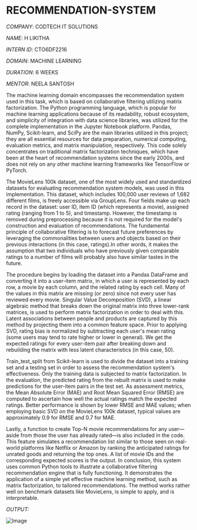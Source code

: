 # RECOMMENDATION-SYSTEM

*COMPANY*: CODTECH IT SOLUTIONS

*NAME*: H LIKITHA

*INTERN ID*: CTO6DF2216

*DOMAIN*: MACHINE LEARNING

*DURATION*: 6 WEEKS

*MENTOR*: NEELA SANTOSH

The machine learning domain encompasses the recommendation system used in this task, which is based on collaborative filtering utilizing matrix factorization.  The Python programming language, which is popular for machine learning applications because of its readability, robust ecosystem, and simplicity of integration with data science libraries, was utilized for the complete implementation in the Jupyter Notebook platform.  Pandas, NumPy, Scikit-learn, and SciPy are the main libraries utilized in this project; they are all essential resources for data preparation, numerical computing, evaluation metrics, and matrix manipulation, respectively.  This code solely concentrates on traditional matrix factorization techniques, which have been at the heart of recommendation systems since the early 2000s, and does not rely on any other machine learning frameworks like TensorFlow or PyTorch. 

The MovieLens 100k dataset, one of the most widely used and standardized datasets for evaluating recommendation system models, was used in this implementation.  This dataset, which includes 100,000 user reviews of 1,682 different films, is freely accessible via GroupLens.  Four fields make up each record in the dataset: user ID, item ID (which represents a movie), assigned rating (ranging from 1 to 5), and timestamp.  However, the timestamp is removed during preprocessing because it is not required for the model's construction and evaluation of recommendations.  The fundamental principle of collaborative filtering is to forecast future preferences by leveraging the commonalities between users and objects based on their previous interactions (in this case, ratings).In other words, it makes the assumption that two individuals who have previously given comparable ratings to a number of films will probably also have similar tastes in the future.

 The procedure begins by loading the dataset into a Pandas DataFrame and converting it into a user-item matrix, in which a user is represented by each row, a movie by each column, and the related rating by each cell.  Many of the values in this matrix are missing (or zero) since not every user has reviewed every movie.  Singular Value Decomposition (SVD), a linear algebraic method that breaks down the original matrix into three lower-rank matrices, is used to perform matrix factorization in order to deal with this.  Latent associations between people and products are captured by this method by projecting them into a common feature space.  Prior to applying SVD, rating bias is normalized by subtracting each user's mean rating (some users may tend to rate higher or lower in general).  We get the expected ratings for every user-item pair after breaking down and rebuilding the matrix with less latent characteristics (in this case, 50).

 Train_test_split from Scikit-learn is used to divide the dataset into a training set and a testing set in order to assess the recommendation system's effectiveness.  Only the training data is subjected to matrix factorization.  In the evaluation, the predicted rating from the rebuilt matrix is used to make predictions for the user-item pairs in the test set. As assessment metrics, the Mean Absolute Error (MAE) and Root Mean Squared Error (RMSE) are computed to ascertain how well the actual ratings match the expected ratings.  Better performance is shown by lower RMSE and MAE values; when employing basic SVD on the MovieLens 100k dataset, typical values are approximately 0.9 for RMSE and 0.7 for MAE.

 Lastly, a function to create Top-N movie recommendations for any user—aside from those the user has already rated—is also included in the code.  This feature simulates a recommendation list similar to those seen on real-world platforms like Netflix or Amazon by ranking the anticipated ratings for unrated goods and returning the top ones. A list of movie IDs and the corresponding expected scores is the output.  In conclusion, this system uses common Python tools to illustrate a collaborative filtering recommendation engine that is fully functioning.  It demonstrates the application of a simple yet effective machine learning method, such as matrix factorization, to tailored recommendations.  The method works rather well on benchmark datasets like MovieLens, is simple to apply, and is interpretable.

 *OUTPUT:*

 ![Image](https://github.com/user-attachments/assets/081e0edd-2354-48bb-8e42-ec3475c8d75c)
 
